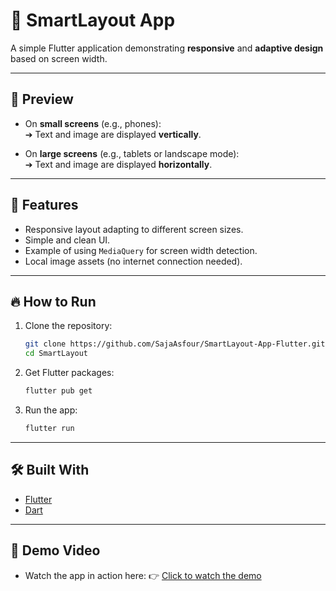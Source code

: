 # 📱 SmartLayout App

A simple Flutter application demonstrating **responsive** and **adaptive design** based on screen width.

---

## 📸 Preview

- On **small screens** (e.g., phones):  
  ➔ Text and image are displayed **vertically**.
  
- On **large screens** (e.g., tablets or landscape mode):  
  ➔ Text and image are displayed **horizontally**.

---

## 🚀 Features

- Responsive layout adapting to different screen sizes.
- Simple and clean UI.
- Example of using `MediaQuery` for screen width detection.
- Local image assets (no internet connection needed).

---

## 🔥 How to Run

1. Clone the repository:
   ```bash
   git clone https://github.com/SajaAsfour/SmartLayout-App-Flutter.git
   cd SmartLayout
   ```

2. Get Flutter packages:
   ```bash
   flutter pub get
   ```

3. Run the app:
   ```bash
   flutter run
   ```

---

## 🛠️ Built With

- [Flutter](https://flutter.dev/)
- [Dart](https://dart.dev/)

---
## 🎥 Demo Video
- Watch the app in action here:
👉 [Click to watch the demo](https://drive.google.com/file/d/1FGcd9fl5KvFUMA5IUX4XICaAyKbVYhoW/view?usp=sharing)

